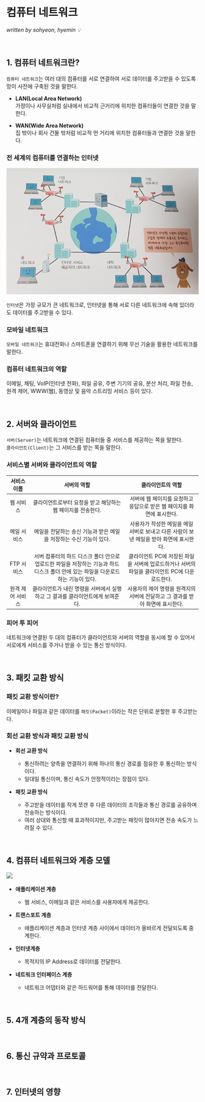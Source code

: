 # 컴퓨터 네트워크
*written by sohyeon, hyemin 💡*

<br>

## 1. 컴퓨터 네트워크란?
`컴퓨터 네트워크`는 여러 대의 컴퓨터를 서로 연결하여 서로 데이터를 주고받을 수 있도록 망이 사전에 구축된 것을 말한다.  
  
* **LAN(Local Area Network)**  
가정이나 사무실처럼 실내에서 비교적 근거리에 위치한 컴퓨터들이 연결한 것을 말한다.
  
* **WAN(Wide Area Network)**  
집 밖이나 회사 건물 밖처럼 비교적 먼 거리에 위치한 컴퓨터들과 연결한 것을 말한다.

### 전 세계의 컴퓨터를 연결하는 인터넷
<img src="./resources/Internet.jpeg" width="600px">

`인터넷`은 가장 규모가 큰 네트워크로, 인터넷을 통해 서로 다른 네트워크에 속해 있더라도 데이터를 주고받을 수 있다.  

### 모바일 네트워크
`모바일 네트워크`는 휴대전화나 스마트폰을 연결하기 위해 무선 기술을 활용한 네트워크를 말한다.  

### 컴퓨터 네트워크의 역할
이메일, 채팅, VoIP(인터넷 전화), 파일 공유, 주변 기기의 공유, 분산 처리, 파일 전송, 원격 제어, WWW(웹), 동영상 및 음악 스트리밍 서비스 등이 있다.

<br>

## 2. 서버와 클라이언트
`서버(Server)`는 네트워크에 연결된 컴퓨터들 중 서비스를 제공하는 쪽을 말한다.  
`클라이언트(Client)`는 그 서비스를 받는 쪽을 말한다.

### 서비스별 서버와 클라이언트의 역할
  
| 서비스 이름 | 서버의 역할 | 클라이언트의 역할 |
|:---:|:---:|:---:|
| 웹 서비스 | 클라이언트로부터 요청을 받고 해당하는 웹 페이지를 전송한다. | 서버에 웹 페이지를 요청하고 응답으로 받은 웹 페이지를 화면에 표시한다. |
| 메일 서비스 | 메일을 전달하는 송신 기능과 받은 메일을 저장하는 수신 기능이 있다. | 사용자가 작성한 메일을 메일 서버로 보내고 다른 사람이 보낸 메일을 받아 화면에 표시한다. 
| FTP 서비스 | 서버 컴퓨터의 하드 디스크 폴더 안으로 업로드한 파일을 저장하는 기능과 하드 디스크 폴더 안에 있는 파일을 다운로드하는 기능이 있다. | 클라이언트 PC에 저장된 파일을 서버에 업로드하거나 서버의 파일을 클라이언트 PC에 다운로드한다. |
| 원격 제어 서비스 | 클라이언트가 내린 명령을 서버에서 실행하고 그 결과를 클라이언트에게 보여준다. | 사용자의 제어 명령을 원격지의 서버에 전달하고 그 결과를 받아 화면에 표시한다. |

### 피어 투 피어 
네트워크에 연결된 두 대의 컴퓨터가 클라이언트와 서버의 역할을 동시에 할 수 있어서 서로에게 서비스를 주거나 받을 수 있는 통신 방식이다.

<br>

## 3. 패킷 교환 방식
### 패킷 교환 방식이란?
이메일이나 파일과 같은 데이터를 `패킷(Packet)`이라는 작은 단위로 분할한 후 주고받는다.  

### 회선 교환 방식과 패킷 교환 방식
* **회선 교환 방식**
    * 통신하려는 양측을 연결하기 위해 하나의 통신 경로를 점유한 후 통신하는 방식이다.  
    * 일대일 통신이며, 통신 속도가 안정적이라는 장점이 있다. 
    
* **패킷 교환 방식**
    * 주고받을 데이터를 작게 쪼갠 후 다른 데이터의 조각들과 통신 경로를 공유하며 전송하는 방식이다.
    * 여러 상대와 통신할 때 효과적이지만, 주고받는 패킷이 많아지면 전송 속도가 느려질 수 있다. 

<br>

## 4. 컴퓨터 네트워크와 계층 모델

<img src="./resources/TCP/IP Model.jpeg" width="400px">

* **애플리케이션 계층**
    * 웹 서비스, 이메일과 같은 서비스를 사용자에게 제공한다.

* **트랜스포트 계층**
    * 애플리케이션 계층과 인터넷 계층 사이에서 데이터가 올바르게  전달되도록 중계한다.  

* **인터넷계층**
    * 목적지의 IP Address로 데이터를 전달한다.
    
* **네트워크 인터페이스 계층**
    * 네트워크 어댑터와 같은 하드워어를 통해 데이터를 전달한다.  

<br>

## 5. 4개 계층의 동작 방식

<br>

## 6. 통신 규약과 프로토콜

<br>

## 7. 인터넷의 영향
